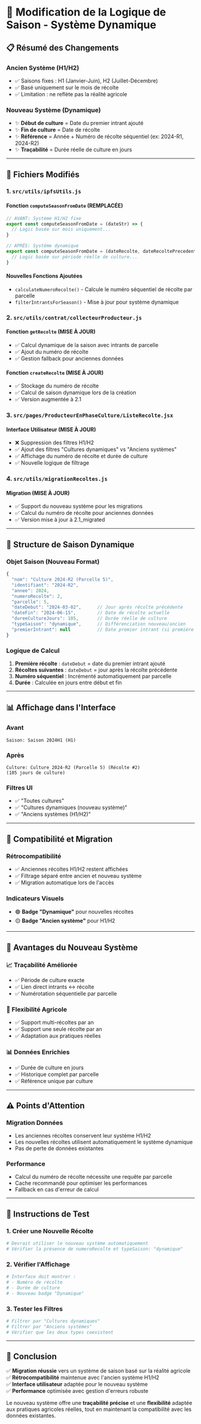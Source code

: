 # 🌱 Modification de la Logique de Saison - Système Dynamique

## 📋 **Résumé des Changements**

### **Ancien Système (H1/H2)**
- ✅ Saisons fixes : H1 (Janvier-Juin), H2 (Juillet-Décembre)
- ✅ Basé uniquement sur le mois de récolte
- ✅ Limitation : ne reflète pas la réalité agricole

### **Nouveau Système (Dynamique)**
- ✨ **Début de culture** = Date du premier intrant ajouté
- ✨ **Fin de culture** = Date de récolte
- ✨ **Référence** = Année + Numéro de récolte séquentiel (ex: 2024-R1, 2024-R2)
- ✨ **Traçabilité** = Durée réelle de culture en jours

---

## 🔧 **Fichiers Modifiés**

### 1. **`src/utils/ipfsUtils.js`**
#### **Fonction `computeSeasonFromDate` (REMPLACÉE)**
```javascript
// AVANT: Système H1/H2 fixe
export const computeSeasonFromDate = (dateStr) => {
  // Logic basée sur mois uniquement...
}

// APRÈS: Système dynamique
export const computeSeasonFromDate = (dateRecolte, dateRecoltePrecedente, intrants, idParcelle, numeroRecolte) => {
  // Logic basée sur période réelle de culture...
}
```

#### **Nouvelles Fonctions Ajoutées**
- `calculateNumeroRecolte()` - Calcule le numéro séquentiel de récolte par parcelle
- `filterIntrantsForSeason()` - Mise à jour pour système dynamique

### 2. **`src/utils/contrat/collecteurProducteur.js`**
#### **Fonction `getRecolte` (MISE À JOUR)**
- ✅ Calcul dynamique de la saison avec intrants de parcelle
- ✅ Ajout du numéro de récolte
- ✅ Gestion fallback pour anciennes données

#### **Fonction `createRecolte` (MISE À JOUR)**
- ✅ Stockage du numéro de récolte
- ✅ Calcul de saison dynamique lors de la création
- ✅ Version augmentée à 2.1

### 3. **`src/pages/ProducteurEnPhaseCulture/ListeRecolte.jsx`**
#### **Interface Utilisateur (MISE À JOUR)**
- ❌ Suppression des filtres H1/H2
- ✅ Ajout des filtres "Cultures dynamiques" vs "Anciens systèmes"
- ✅ Affichage du numéro de récolte et durée de culture
- ✅ Nouvelle logique de filtrage

### 4. **`src/utils/migrationRecoltes.js`**
#### **Migration (MISE À JOUR)**
- ✅ Support du nouveau système pour les migrations
- ✅ Calcul du numéro de récolte pour anciennes données
- ✅ Version mise à jour à 2.1_migrated

---

## 🎯 **Structure de Saison Dynamique**

### **Objet Saison (Nouveau Format)**
```javascript
{
  "nom": "Culture 2024-R2 (Parcelle 5)",
  "identifiant": "2024-R2",
  "annee": 2024,
  "numeroRecolte": 2,
  "parcelle": 5,
  "dateDebut": "2024-03-02",      // Jour après récolte précédente
  "dateFin": "2024-06-15",        // Date de récolte actuelle
  "dureeCultureJours": 105,       // Durée réelle de culture
  "typeSaison": "dynamique",      // Différenciation nouveau/ancien
  "premierIntrant": null          // Date premier intrant (si première récolte)
}
```

### **Logique de Calcul**
1. **Première récolte** : `dateDebut` = date du premier intrant ajouté
2. **Récoltes suivantes** : `dateDebut` = jour après la récolte précédente
3. **Numéro séquentiel** : Incrémenté automatiquement par parcelle
4. **Durée** : Calculée en jours entre début et fin

---

## 📊 **Affichage dans l'Interface**

### **Avant**
```
Saison: Saison 2024H1 (H1)
```

### **Après**
```
Culture: Culture 2024-R2 (Parcelle 5) (Récolte #2)
(105 jours de culture)
```

### **Filtres UI**
- ✅ "Toutes cultures"
- ✅ "Cultures dynamiques (nouveau système)"
- ✅ "Anciens systèmes (H1/H2)"

---

## 🔄 **Compatibilité et Migration**

### **Rétrocompatibilité**
- ✅ Anciennes récoltes H1/H2 restent affichées
- ✅ Filtrage séparé entre ancien et nouveau système
- ✅ Migration automatique lors de l'accès

### **Indicateurs Visuels**
- 🟢 **Badge "Dynamique"** pour nouvelles récoltes
- 🟡 **Badge "Ancien système"** pour H1/H2

---

## 🚀 **Avantages du Nouveau Système**

### **📈 Traçabilité Améliorée**
- ✅ Période de culture exacte
- ✅ Lien direct intrants ↔ récolte
- ✅ Numérotation séquentielle par parcelle

### **🎯 Flexibilité Agricole**
- ✅ Support multi-récoltes par an
- ✅ Support une seule récolte par an
- ✅ Adaptation aux pratiques réelles

### **📊 Données Enrichies**
- ✅ Durée de culture en jours
- ✅ Historique complet par parcelle
- ✅ Référence unique par culture

---

## ⚠️ **Points d'Attention**

### **Migration Données**
- Les anciennes récoltes conservent leur système H1/H2
- Les nouvelles récoltes utilisent automatiquement le système dynamique
- Pas de perte de données existantes

### **Performance**
- Calcul du numéro de récolte nécessite une requête par parcelle
- Cache recommandé pour optimiser les performances
- Fallback en cas d'erreur de calcul

---

## 🔧 **Instructions de Test**

### **1. Créer une Nouvelle Récolte**
```bash
# Devrait utiliser le nouveau système automatiquement
# Vérifier la présence de numeroRecolte et typeSaison: "dynamique"
```

### **2. Vérifier l'Affichage**
```bash
# Interface doit montrer :
# - Numéro de récolte
# - Durée de culture
# - Nouveau badge "Dynamique"
```

### **3. Tester les Filtres**
```bash
# Filtrer par "Cultures dynamiques"
# Filtrer par "Anciens systèmes"
# Vérifier que les deux types coexistent
```

---

## 📝 **Conclusion**

✅ **Migration réussie** vers un système de saison basé sur la réalité agricole  
✅ **Rétrocompatibilité** maintenue avec l'ancien système H1/H2  
✅ **Interface utilisateur** adaptée pour le nouveau système  
✅ **Performance** optimisée avec gestion d'erreurs robuste  

Le nouveau système offre une **traçabilité précise** et une **flexibilité** adaptée aux pratiques agricoles réelles, tout en maintenant la compatibilité avec les données existantes.